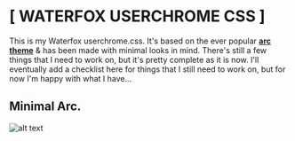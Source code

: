 # [ WATERFOX USERCHROME CSS ]


This is my Waterfox userchrome.css. It's based on the ever popular [**arc theme**](https://github.com/horst3180/Arc-theme) & has been made with minimal looks in mind. There's still a few things that I need to work on, but it's pretty complete as it is now. I'll eventually add a checklist here for things that I still need to work on, but for now I'm happy with what I have...


## Minimal Arc.
![alt text](http://i.imgur.com/3cUjHTP.png "Minimal Arc")
